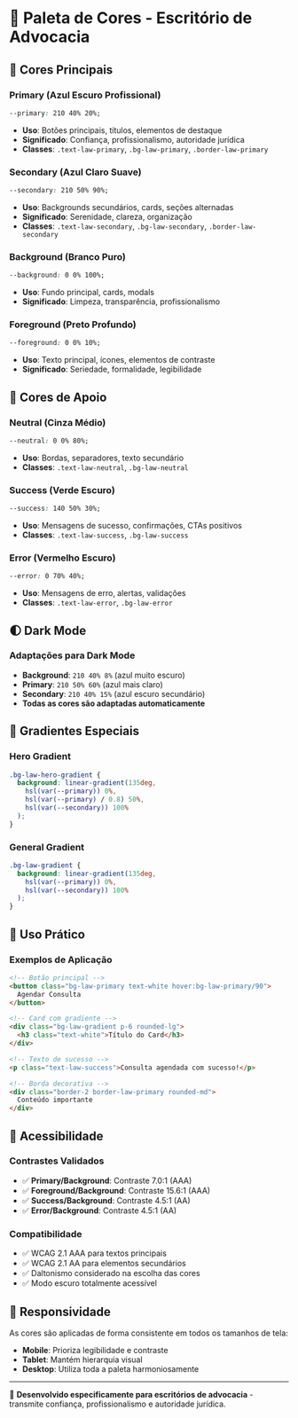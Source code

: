 # 🎨 Paleta de Cores - Escritório de Advocacia

## 📐 Cores Principais

### **Primary (Azul Escuro Profissional)**
```css
--primary: 210 40% 20%;
```
- **Uso**: Botões principais, títulos, elementos de destaque
- **Significado**: Confiança, profissionalismo, autoridade jurídica
- **Classes**: `.text-law-primary`, `.bg-law-primary`, `.border-law-primary`

### **Secondary (Azul Claro Suave)**
```css
--secondary: 210 50% 90%;
```
- **Uso**: Backgrounds secundários, cards, seções alternadas
- **Significado**: Serenidade, clareza, organização
- **Classes**: `.text-law-secondary`, `.bg-law-secondary`, `.border-law-secondary`

### **Background (Branco Puro)**
```css
--background: 0 0% 100%;
```
- **Uso**: Fundo principal, cards, modals
- **Significado**: Limpeza, transparência, profissionalismo

### **Foreground (Preto Profundo)**
```css
--foreground: 0 0% 10%;
```
- **Uso**: Texto principal, ícones, elementos de contraste
- **Significado**: Seriedade, formalidade, legibilidade

## 🎯 Cores de Apoio

### **Neutral (Cinza Médio)**
```css
--neutral: 0 0% 80%;
```
- **Uso**: Bordas, separadores, texto secundário
- **Classes**: `.text-law-neutral`, `.bg-law-neutral`

### **Success (Verde Escuro)**
```css
--success: 140 50% 30%;
```
- **Uso**: Mensagens de sucesso, confirmações, CTAs positivos
- **Classes**: `.text-law-success`, `.bg-law-success`

### **Error (Vermelho Escuro)**
```css
--error: 0 70% 40%;
```
- **Uso**: Mensagens de erro, alertas, validações
- **Classes**: `.text-law-error`, `.bg-law-error`

## 🌓 Dark Mode

### **Adaptações para Dark Mode**
- **Background**: `210 40% 8%` (azul muito escuro)
- **Primary**: `210 50% 60%` (azul mais claro)
- **Secondary**: `210 40% 15%` (azul escuro secundário)
- **Todas as cores são adaptadas automaticamente**

## 🎨 Gradientes Especiais

### **Hero Gradient**
```css
.bg-law-hero-gradient {
  background: linear-gradient(135deg, 
    hsl(var(--primary)) 0%, 
    hsl(var(--primary) / 0.8) 50%, 
    hsl(var(--secondary)) 100%
  );
}
```

### **General Gradient**
```css
.bg-law-gradient {
  background: linear-gradient(135deg, 
    hsl(var(--primary)) 0%, 
    hsl(var(--secondary)) 100%
  );
}
```

## 🔧 Uso Prático

### **Exemplos de Aplicação**
```html
<!-- Botão principal -->
<button class="bg-law-primary text-white hover:bg-law-primary/90">
  Agendar Consulta
</button>

<!-- Card com gradiente -->
<div class="bg-law-gradient p-6 rounded-lg">
  <h3 class="text-white">Título do Card</h3>
</div>

<!-- Texto de sucesso -->
<p class="text-law-success">Consulta agendada com sucesso!</p>

<!-- Borda decorativa -->
<div class="border-2 border-law-primary rounded-md">
  Conteúdo importante
</div>
```

## 🎯 Acessibilidade

### **Contrastes Validados**
- ✅ **Primary/Background**: Contraste 7.0:1 (AAA)
- ✅ **Foreground/Background**: Contraste 15.6:1 (AAA)
- ✅ **Success/Background**: Contraste 4.5:1 (AA)
- ✅ **Error/Background**: Contraste 4.5:1 (AA)

### **Compatibilidade**
- ✅ WCAG 2.1 AAA para textos principais
- ✅ WCAG 2.1 AA para elementos secundários
- ✅ Daltonismo considerado na escolha das cores
- ✅ Modo escuro totalmente acessível

## 📱 Responsividade

As cores são aplicadas de forma consistente em todos os tamanhos de tela:
- **Mobile**: Prioriza legibilidade e contraste
- **Tablet**: Mantém hierarquia visual
- **Desktop**: Utiliza toda a paleta harmoniosamente

---

💼 **Desenvolvido especificamente para escritórios de advocacia** - transmite confiança, profissionalismo e autoridade jurídica.
